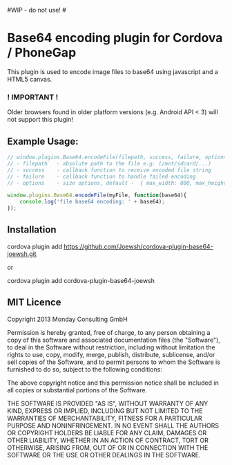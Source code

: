 #WIP - do not use! #


Base64 encoding plugin for Cordova / PhoneGap
======================================================

This plugin is used to encode image files to base64 using javascript and a HTML5 canvas.

### ! IMPORTANT ! ###
Older browsers found in older platform versions (e.g. Android API < 3) will not support this plugin!

## Example Usage: 

```js
// window.plugins.Base64.encodeFile(filepath, success, failure, options);
// - filepath 	- absolute path to the file e.g. (/mnt/sdcard/...)
// - success 	- callback function to receive encoded file string
// - failure    - callback function to handle failed encoding
// - options    - size options, default -  { max_width: 800, max_height: 600 }

window.plugins.Base64.encodeFile(myFile, function(base64){
	console.log('file base64 encoding: ' + base64);
});
```

## Installation 

cordova plugin add https://github.com/Joewsh/cordova-plugin-base64-joewsh.git

or 

cordova plugin add cordova-plugin-base64-joewsh

## MIT Licence

Copyright 2013 Monday Consulting GmbH

Permission is hereby granted, free of charge, to any person obtaining
a copy of this software and associated documentation files (the
"Software"), to deal in the Software without restriction, including
without limitation the rights to use, copy, modify, merge, publish,
distribute, sublicense, and/or sell copies of the Software, and to
permit persons to whom the Software is furnished to do so, subject to
the following conditions:

The above copyright notice and this permission notice shall be
included in all copies or substantial portions of the Software.

THE SOFTWARE IS PROVIDED "AS IS", WITHOUT WARRANTY OF ANY KIND,
EXPRESS OR IMPLIED, INCLUDING BUT NOT LIMITED TO THE WARRANTIES OF
MERCHANTABILITY, FITNESS FOR A PARTICULAR PURPOSE AND
NONINFRINGEMENT. IN NO EVENT SHALL THE AUTHORS OR COPYRIGHT HOLDERS BE
LIABLE FOR ANY CLAIM, DAMAGES OR OTHER LIABILITY, WHETHER IN AN ACTION
OF CONTRACT, TORT OR OTHERWISE, ARISING FROM, OUT OF OR IN CONNECTION
WITH THE SOFTWARE OR THE USE OR OTHER DEALINGS IN THE SOFTWARE.
